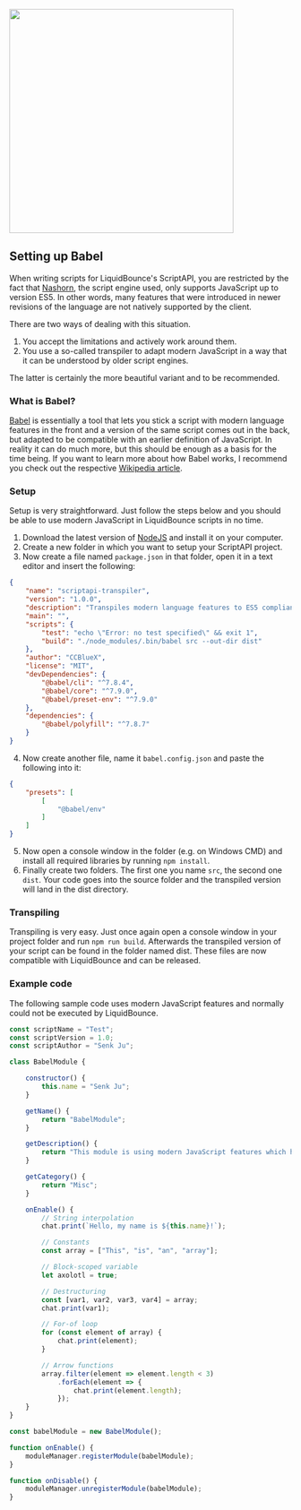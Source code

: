 <a href="https://babeljs.io/"><img src="https://liquidbounce.net/img/docs/babel.png" width="400" height="auto"></a>
## Setting up Babel
When writing scripts for LiquidBounce's ScriptAPI, you are restricted by the fact that [Nashorn](https://docs.oracle.com/javase/9/nashorn/nashorn-java-api.htm#JSNUG112), the script engine used, only supports JavaScript up to version ES5. In other words, many features that were introduced in newer revisions of the language are not natively supported by the client.

There are two ways of dealing with this situation. 
1. You accept the limitations and actively work around them.
2. You use a so-called transpiler to adapt modern JavaScript in a way that it can be understood by older script engines.

The latter is certainly the more beautiful variant and to be recommended.

### What is Babel?
[Babel](https://babeljs.io/) is essentially a tool that lets you stick a script with modern language features in the front and a version of the same script comes out in the back, but adapted to be compatible with an earlier definition of JavaScript. In reality it can do much more, but this should be enough as a basis for the time being. If you want to learn more about how Babel works, I recommend you check out the respective [Wikipedia article](https://en.wikipedia.org/wiki/Babel_(transcompiler)).

### Setup
Setup is very straightforward. Just follow the steps below and you should be able to use modern JavaScript in LiquidBounce scripts in no time.
1. Download the latest version of [NodeJS](https://nodejs.org/en/) and install it on your computer.
2. Create a new folder in which you want to setup your ScriptAPI project.
3. Now create a file named `package.json` in that folder, open it in a text editor and insert the following:
```json
{
    "name": "scriptapi-transpiler",
    "version": "1.0.0",
    "description": "Transpiles modern language features to ES5 compliant JavaScript.",
    "main": "",
    "scripts": {
        "test": "echo \"Error: no test specified\" && exit 1",
        "build": "./node_modules/.bin/babel src --out-dir dist"
    },
    "author": "CCBlueX",
    "license": "MIT",
    "devDependencies": {
        "@babel/cli": "^7.8.4",
        "@babel/core": "^7.9.0",
        "@babel/preset-env": "^7.9.0"
    },
    "dependencies": {
        "@babel/polyfill": "^7.8.7"
    }
}
```
4. Now create another file, name it `babel.config.json` and paste the following into it:
```json
{
    "presets": [
        [
            "@babel/env"
        ]
    ]
}
```
5. Now open a console window in the folder (e.g. on Windows CMD) and install all required libraries by running `npm install`.
6. Finally create two folders. The first one you name `src`, the second one `dist`. Your code goes into the source folder and the transpiled version will land in the dist directory.

### Transpiling
Transpiling is very easy. Just once again open a console window in your project folder and run `npm run build`. Afterwards the transpiled version of your script can be found in the folder named dist. These files are now compatible with LiquidBounce and can be released.

### Example code
The following sample code uses modern JavaScript features and normally could not be executed by LiquidBounce. 
```js
const scriptName = "Test";
const scriptVersion = 1.0;
const scriptAuthor = "Senk Ju";

class BabelModule {

    constructor() {
        this.name = "Senk Ju";
    }

    getName() {
        return "BabelModule";
    }

    getDescription() {
        return "This module is using modern JavaScript features which have been transpiled to ES5 compliant code.";
    }

    getCategory() {
        return "Misc";
    }

    onEnable() {
        // String interpolation
        chat.print(`Hello, my name is ${this.name}!`);

        // Constants
        const array = ["This", "is", "an", "array"];

        // Block-scoped variable
        let axolotl = true;

        // Destructuring
        const [var1, var2, var3, var4] = array;
        chat.print(var1);

        // For-of loop
        for (const element of array) {
            chat.print(element);
        }

        // Arrow functions
        array.filter(element => element.length < 3)
            .forEach(element => {
                chat.print(element.length);
            });
    }
}

const babelModule = new BabelModule();

function onEnable() {
    moduleManager.registerModule(babelModule);
}

function onDisable() {
    moduleManager.unregisterModule(babelModule);
}
```